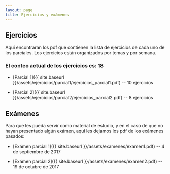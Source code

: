 ```yaml
---
layout: page
title: Ejercicios y exámenes
---
```

## Ejercicios
Aquí encontraran los pdf que contienen la lista de ejercicios de cada uno de los parciales. Los ejercicios están organizados por temas y por semana.

### El conteo actual de los ejercicios es: **18**

*   [Parcial 1]({{ site.baseurl }}/assets/ejercicios/parcial1/ejercicios_parcial1.pdf) -- 10 ejercicios

*   [Parcial 2]({{ site.baseurl }}/assets/ejercicios/parcial2/ejercicios_parcial2.pdf) -- 8 ejercicios


## Exámenes

Para que les pueda servir como material de estudio, y en el caso de que no hayan presentado algún exámen, aquí les dejamos los pdf de los exámenes pasados:

*   [Exámen parcial 1]({{ site.baseurl }}/assets/examenes/examen1.pdf) -- 4 de septiembre de 2017

*   [Exámen parcial 2]({{ site.baseurl }}/assets/examenes/examen2.pdf) -- 19 de octubre de 2017
